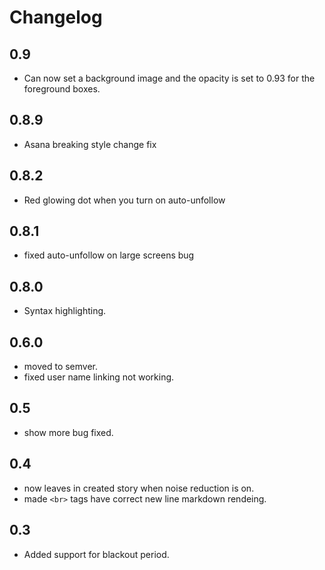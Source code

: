 # Changelog

0.9
--
- Can now set a background image and the opacity is set to 0.93 for the foreground boxes.

0.8.9
--
- Asana breaking style change fix 

0.8.2
-- 
- Red glowing dot when you turn on auto-unfollow

0.8.1
--
- fixed auto-unfollow on large screens bug

0.8.0
--
- Syntax highlighting.
 
0.6.0
--
- moved to semver.
- fixed user name linking not working.

0.5
--
- show more bug fixed.

0.4
--
- now leaves in created story when noise reduction is on.
- made `<br>` tags have correct new line markdown rendeing.

0.3
--
- Added support for blackout period.
